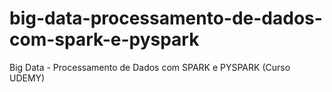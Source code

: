 # big-data-processamento-de-dados-com-spark-e-pyspark
Big Data - Processamento de Dados com SPARK e PYSPARK (Curso UDEMY)
